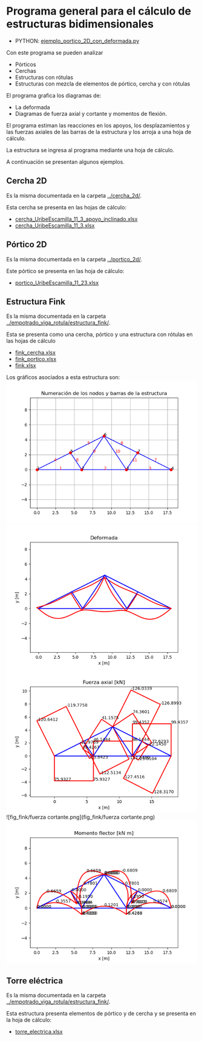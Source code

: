 # Programa general para el cálculo de estructuras bidimensionales

* PYTHON: [ejemplo_portico_2D_con_deformada.py](ejemplo_portico_2D_con_deformada.py)

Con este programa se pueden analizar
* Pórticos
* Cerchas
* Estructuras con rótulas
* Estructuras con mezcla de elementos de pórtico, cercha y con rótulas

El programa grafica los diagramas de:
* La deformada
* Diagramas de fuerza axial y cortante y momentos de flexión.

El programa estiman las reacciones en los apoyos, los desplazamientos y las fuerzas axiales de las barras de la estructura y los arroja a una hoja de cálculo.

La estructura se ingresa al programa mediante una hoja de cálculo.

A continuación se presentan algunos ejemplos.

## Cercha 2D
Es la misma documentada en la carpeta [../cercha_2d/](../cercha_2d/).

Esta cercha se presenta en las hojas de cálculo:
* [cercha_UribeEscamilla_11_3_apoyo_inclinado.xlsx](cercha_UribeEscamilla_11_3_apoyo_inclinado.xlsx)
* [cercha_UribeEscamilla_11_3.xlsx](cercha_UribeEscamilla_11_3.xlsx)

## Pórtico 2D
Es la misma documentada en la carpeta [../portico_2d/](../portico_2d/).

Este pórtico se presenta en las hoja de cálculo:
* [portico_UribeEscamilla_11_23.xlsx](portico_UribeEscamilla_11_23.xlsx)

## Estructura Fink
Es la misma documentada en la carpeta [../empotrado_viga_rotula/estructura_fink/](../empotrado_viga_rotula/estructura_fink/).

Esta se presenta como una cercha, pórtico y una estructura con rótulas en las hojas de cálculo
* [fink_cercha.xlsx](fink_cercha.xlsx)
* [fink_portico.xlsx](fink_portico.xlsx)
* [fink.xlsx](fink.xlsx)

Los gráficos asociados a esta estructura son:
![fig_fink/numeracion.png](fig_fink/numeracion.png)
![fig_fink/deformada.png](fig_fink/deformada.png)
![fig_fink/fuerza_axial.png](fig_fink/fuerza_axial.png)
![fig_fink/fuerza cortante.png](fig_fink/fuerza cortante.png)
![fig_fink/momento_flector.png](fig_fink/momento_flector.png)

## Torre eléctrica
Es la misma documentada en la carpeta [../empotrado_viga_rotula/estructura_fink/](../empotrado_viga_rotula/estructura_fink/).

Esta estructura presenta elementos de pórtico y de cercha y se presenta en la hoja de cálculo:
* [torre_electrica.xlsx](torre_electrica.xlsx)
